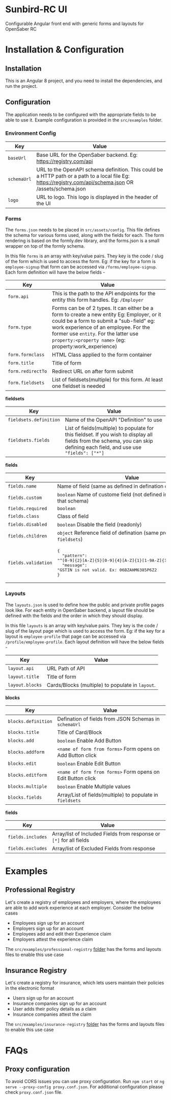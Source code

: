 # Sunbird-RC UI

Configurable Angular front end with generic forms and layouts for OpenSaber RC

# Installation & Configuration

## Installation
This is an Angular 8 project, and you need to install the dependencies, and run the project. 

## Configuration
The application needs to be configured with the appropriate fields to be able to use it. Example configuration is provided in the `src/examples` folder.

### Environment Config

Key | Value
------------          | -------------
`baseUrl`             | Base URL for the OpenSaber backend. Eg: https://registry.com/api
`schemaUrl`           | URL to the OpenAPI schema definition. This could be a HTTP path or a path to a local file Eg: https://registry.com/api/schema.json OR /assets/schema.json
`logo`                | URL to logo. This logo is displayed in the header of the UI


### Forms
The `forms.json` needs to be placed in `src/assets/config`. This file defines the schema for various forms used, along with the fields for each. The form rendering is based on the formly.dev library, and the forms.json is a small wrapper on top of the formly schema.

In this file `forms` is an array with key/value pairs. They key is the code / slug of the form which is used to access the form. Eg: if the key for a form is `employee-signup` that form can be accessed via `/forms/employee-signup`. Each form definition will have the below fields - 

Key | Value
------------          | -------------
`form.api`            | This is the path to the API endpoints for the entity this form handles. Eg: `/Employer`
`form.type`           | Forms can be of 2 types. It can either be a form to create a new entity Eg: Employer, or it could be a form to submit a "sub-field" eg: work experience of an employee. For the former use `entity`. For the latter use `property:<property name>` (eg: property:work_experience)
`form.formclass`      | HTML Class applied to the form container
`form.title`          | Title of form
`form.redirectTo`     | Redirect URL on after form submit
`form.fieldsets`      | List of fieldsets(multiple) for this form. At least one fieldset is needed


**fieldsets**

Key | Value
------------ | -------------
`fieldsets.definition` | Name of the OpenAPI "Definition" to use
`fieldsets.fields` | List of fields(multiple) to populate for this fieldset. If you wish to display all fields from the schema, you can skip defining each field, and use use `"fields": ["*"]`


**fields**

Key | Value
------------ | -------------
`fields.name` | Name of field (same as defined in defination of that schema)
`fields.custom` | `boolean` Name of custome field (not defined in defination of that schema)
`fields.required` | `boolean`
`fields.class` | Class of field
`fields.disabled` | `boolean` Disable the field (readonly)
`fields.children` | `object` Reference field of defination (same properties as `fieldsets`)
`fields.validation` | <pre>{<br>&nbsp;&nbsp;"pattern": "^[0-9]{2}[A-Z]{5}[0-9]{4}[A-Z]{1}[1-9A-Z]{1}Z[0-9A-Z]{1}$",<br>&nbsp;&nbsp;"message": "GSTIN is not valid. Ex: 06BZAHM6385P6Z2<br>}</pre>

### Layouts
The `layouts.json` is used to define how the public and private profile pages look like. For each entity in OpenSaber backend, a layout file should be defined with the fields and the order in which they should display. 

In this file `layouts` is an array with key/value pairs. They key is the code / slug of the layout page which is used to access the form. Eg: if the key for a layout is `employee-profile` that page can be accessed via `/profile/employee-profile`. Each layout definition will have the below fields - 

Key | Value
------------    | -------------
`layout.api`    | URL Path of API
`layout.title`  | Title of form
`layout.blocks` | Cards/Blocks (multiple) to populate in `layout`.

**blocks**

Key | Value
------------ | -------------
`blocks.definition` | Defination of fields from JSON Schemas in `schemaUrl`
`blocks.title` | Title of Card/Block
`blocks.add` | `boolean` Enable Add Button
`blocks.addform` | `<name of form from forms>` Form opens on Add Button click
`blocks.edit` | `boolean` Enable Edit Button
`blocks.editform` | `<name of form from forms>` Form opens on Edit Button click
`blocks.multiple` | `boolean` Enable Multiple values
`blocks.fields` | Array/List of fields(multiple) to populate in `fieldsets`


**fields**

Key | Value
------------ | -------------
`fields.includes` | Array/list of Included Fields from response or `[*]` for all fields
`fields.excludes` | Array/list of Excluded Fields from response


# Examples

## Professional Registry
Let's create a registry of employees and employers, where the employees are able to add work experience at each employer. Consider the below cases

- Employees sign up for an account
- Employers sign up for an account
- Employees add and edit their Experience claim
- Employers attest the experience claim

The `src/examples/professional-registry` [folder](https://github.com/Sunbird-RC/sunbird-rc-ui/tree/main/src/examples/professional-registry) has the forms and layouts files to enable this use case

## Insurance Registry
Let's create a registry for insurance, which lets users maintain their policies in the electronic format

- Users sign up for an account
- Insurance companies sign up for an account
- User adds their policy details as a claim
- Insurance companies attest the claim

The `src/examples/insurance-registry` [folder](https://github.com/Sunbird-RC/sunbird-rc-ui/tree/main/src/examples/insurance-registry) has the forms and layouts files to enable this use case



# FAQs

## Proxy configuration
To avoid CORS issues you can use proxy configuration. Run `npm start` or `ng serve --proxy-config proxy.conf.json`. For additional configuration please check `proxy.conf.json` file.

